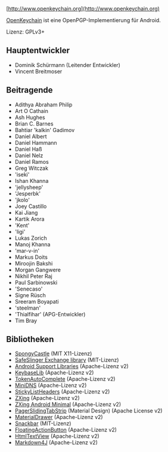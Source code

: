 [//]: # (Beachte: Bitte schreibe jeden Satz in eine eigene Zeile, Transifex wird jede Zeile in ein eigenes Übesetzungsfeld setzen!)

[http://www.openkeychain.org](http://www.openkeychain.org)

[OpenKeychain](http://www.openkeychain.org) ist eine OpenPGP-Implementierung für Android.

Lizenz: GPLv3+

## Hauptentwickler
  * Dominik Schürmann (Leitender Entwickler)
  * Vincent Breitmoser

## Beitragende
  * Adithya Abraham Philip
  * Art O Cathain
  * Ash Hughes
  * Brian C. Barnes
  * Bahtiar 'kalkin' Gadimov
  * Daniel Albert
  * Daniel Hammann
  * Daniel Haß
  * Daniel Nelz
  * Daniel Ramos
  * Greg Witczak
  * 'iseki'
  * Ishan Khanna
  * 'jellysheep'
  * 'Jesperbk'
  * 'jkolo'
  * Joey Castillo
  * Kai Jiang
  * Kartik Arora
  * 'Kent'
  * 'ligi'
  * Lukas Zorich
  * Manoj Khanna
  * 'mar-v-in'
  * Markus Doits
  * Miroojin Bakshi
  * Morgan Gangwere
  * Nikhil Peter Raj
  * Paul Sarbinowski
  * 'Senecaso'
  * Signe Rüsch
  * Sreeram Boyapati
  * 'steelman'
  * 'Thialfihar' (APG-Entwickler)
  * Tim Bray

## Bibliotheken
  * [SpongyCastle](http://rtyley.github.com/spongycastle/) (MIT X11-Lizenz)
  * [SafeSlinger Exchange library](https://github.com/SafeSlingerProject/exchange-android) (MIT-Lizenz)
  * [Android Support Libraries](http://developer.android.com/tools/support-library/index.html) (Apache-Lizenz v2)
  * [KeybaseLib](https://github.com/timbray/KeybaseLib) (Apache-Lizenz v2)
  * [TokenAutoComplete](https://github.com/splitwise/TokenAutoComplete) (Apache-Lizenz v2)
  * [MiniDNS](https://github.com/rtreffer/minidns) (Apache-Lizenz v2)
  * [StickyListHeaders](https://github.com/emilsjolander/StickyListHeaders) (Apache-Lizenz v2)
  * [ZXing](https://github.com/zxing/zxing) (Apache-Lizenz v2)
  * [ZXing Android Minimal](https://github.com/journeyapps/zxing-android-embedded) (Apache-Lizenz v2)
  * [PagerSlidingTabStrip](https://github.com/jpardogo/PagerSlidingTabStrip) (Material Design) (Apache License v2)
  * [MaterialDrawer](https://github.com/mikepenz/MaterialDrawer) (Apache-Lizenz v2)
  * [Snackbar](https://github.com/nispok/snackbar) (MIT-Lizenz)
  * [FloatingActionButton](https://github.com/futuresimple/android-floating-action-button) (Apache-Lizenz v2)
  * [HtmlTextView](https://github.com/sufficientlysecure/html-textview) (Apache-Lizenz v2)
  * [Markdown4J](https://github.com/jdcasey/markdown4j) (Apache-Lizenz v2)